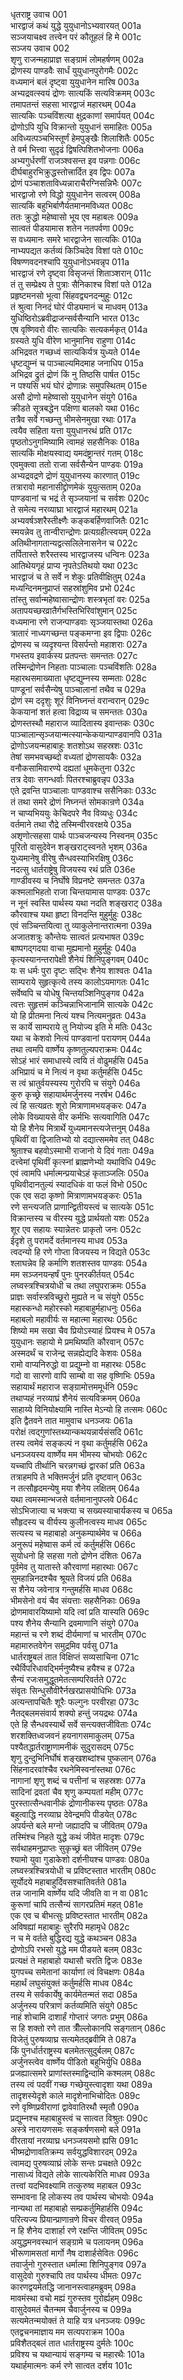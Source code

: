 धृतराष्ट्र उवाच	001  
भारद्वाजं कथं युद्धे युयुधानोऽभ्यवारयत्	001a  
सञ्जयाचक्ष्व तत्त्वेन परं कौतूहलं हि मे	001c  
सञ्जय उवाच	002  
शृणु राजन्महाप्राज्ञ सङ्ग्रामं लोमहर्षणम्	002a  
द्रोणस्य पाण्डवैः सार्धं युयुधानपुरोगमैः	002c  
वध्यमानं बलं दृष्ट्वा युयुधानेन मारिष	003a  
अभ्यद्रवत्स्वयं द्रोणः सात्यकिं सत्यविक्रमम्	003c  
तमापतन्तं सहसा भारद्वाजं महारथम्	004a  
सात्यकिः पञ्चविंशत्या क्षुद्रकाणां समार्पयत्	004c  
द्रोणोऽपि युधि विक्रान्तो युयुधानं समाहितः	005a  
अविध्यत्पञ्चभिस्तूर्णं हेमपुङ्खैः शिलाशितैः	005c  
ते वर्म भित्त्वा सुदृढं द्विषत्पिशितभोजनाः	006a  
अभ्यगुर्धरणीं राजञ्श्वसन्त इव पन्नगाः	006c  
दीर्घबाहुरभिक्रुद्धस्तोत्त्रार्दित इव द्विपः	007a  
द्रोणं पञ्चाशताविध्यन्नाराचैरग्निसन्निभैः	007c  
भारद्वाजो रणे विद्धो युयुधानेन सत्वरम्	008a  
सात्यकिं बहुभिर्बाणैर्यतमानमविध्यत	008c  
ततः क्रुद्धो महेष्वासो भूय एव महाबलः	009a  
सात्वतं पीडयामास शतेन नतपर्वणा	009c  
स वध्यमानः समरे भारद्वाजेन सात्यकिः	010a  
नाभ्यपद्यत कर्तव्यं किञ्चिदेव विशां पते	010c  
विषण्णवदनश्चापि युयुधानोऽभवन्नृप	011a  
भारद्वाजं रणे दृष्ट्वा विसृजन्तं शिताञ्शरान्	011c  
तं तु सम्प्रेक्ष्य ते पुत्राः सैनिकाश्च विशां पते	012a  
प्रहृष्टमनसो भूत्वा सिंहवद्व्यनदन्मुहुः	012c  
तं श्रुत्वा निनदं घोरं पीड्यमानं च माधवम्	013a  
युधिष्ठिरोऽब्रवीद्राजन्सर्वसैन्यानि भारत	013c  
एष वृष्णिवरो वीरः सात्यकिः सत्यकर्मकृत्	014a  
ग्रस्यते युधि वीरेण भानुमानिव राहुणा	014c  
अभिद्रवत गच्छध्वं सात्यकिर्यत्र युध्यते	014e  
धृष्टद्युम्नं च पाञ्चाल्यमिदमाह जनाधिप	015a  
अभिद्रव द्रुतं द्रोणं किं नु तिष्ठसि पार्षत	015c  
न पश्यसि भयं घोरं द्रोणान्नः समुपस्थितम्	015e  
असौ द्रोणो महेष्वासो युयुधानेन संयुगे	016a  
क्रीडते सूत्रबद्धेन पक्षिणा बालको यथा	016c  
तत्रैव सर्वे गच्छन्तु भीमसेनमुखा रथाः	017a  
त्वयैव सहिता यत्ता युयुधानरथं प्रति	017c  
पृष्ठतोऽनुगमिष्यामि त्वामहं सहसैनिकः	018a  
सात्यकिं मोक्षयस्वाद्य यमदंष्ट्रान्तरं गतम्	018c  
एवमुक्त्वा ततो राजा सर्वसैन्येन पाण्डवः	019a  
अभ्यद्रवद्रणे द्रोणं युयुधानस्य कारणात्	019c  
तत्रारावो महानासीद्द्रोणमेकं युयुत्सताम्	020a  
पाण्डवानां च भद्रं ते सृञ्जयानां च सर्वशः	020c  
ते समेत्य नरव्याघ्रा भारद्वाजं महारथम्	021a  
अभ्यवर्षञ्शरैस्तीक्ष्णैः कङ्कबर्हिणवाजितैः	021c  
स्मयन्नेव तु तान्वीरान्द्रोणः प्रत्यग्रहीत्स्वयम्	022a  
अतिथीनागतान्यद्वत्सलिलेनासनेन च	022c  
तर्पितास्ते शरैस्तस्य भारद्वाजस्य धन्विनः	023a  
आतिथेयगृहं प्राप्य नृपतेऽतिथयो यथा	023c  
भारद्वाजं च ते सर्वे न शेकुः प्रतिवीक्षितुम्	024a  
मध्यन्दिनमनुप्राप्तं सहस्रांशुमिव प्रभो	024c  
तांस्तु सर्वान्महेष्वासान्द्रोणः शस्त्रभृतां वरः	025a  
अतापयच्छरव्रातैर्गभस्तिभिरिवांशुमान्	025c  
वध्यमाना रणे राजन्पाण्डवाः सृञ्जयास्तथा	026a  
त्रातारं नाध्यगच्छन्त पङ्कमग्ना इव द्विपाः	026c  
द्रोणस्य च व्यदृश्यन्त विसर्पन्तो महाशराः	027a  
गभस्तय इवार्कस्य प्रतपन्तः समन्ततः	027c  
तस्मिन्द्रोणेन निहताः पाञ्चालाः पञ्चविंशतिः	028a  
महारथसमाख्याता धृष्टद्युम्नस्य सम्मताः	028c  
पाण्डूनां सर्वसैन्येषु पाञ्चालानां तथैव च	029a  
द्रोणं स्म ददृशुः शूरं विनिघ्नन्तं वरान्वरान्	029c  
केकयानां शतं हत्वा विद्राव्य च समन्ततः	030a  
द्रोणस्तस्थौ महाराज व्यादितास्य इवान्तकः	030c  
पाञ्चालान्सृञ्जयान्मत्स्यान्केकयान्पाण्डवानपि	031a  
द्रोणोऽजयन्महाबाहुः शतशोऽथ सहस्रशः	031c  
तेषां समभवच्छब्दो वध्यतां द्रोणसायकैः	032a  
वनौकसामिवारण्ये दह्यतां धूमकेतुना	032c  
तत्र देवाः सगन्धर्वाः पितरश्चाब्रुवन्नृप	033a  
एते द्रवन्ति पाञ्चालाः पाण्डवाश्च ससैनिकाः	033c  
तं तथा समरे द्रोणं निघ्नन्तं सोमकान्रणे	034a  
न चाप्यभिययुः केचिदपरे नैव विव्यधुः	034c  
वर्तमाने तथा रौद्रे तस्मिन्वीरवरक्षये	035a  
अशृणोत्सहसा पार्थः पाञ्चजन्यस्य निस्वनम्	035c  
पूरितो वासुदेवेन शङ्खराट्स्वनते भृशम्	036a  
युध्यमानेषु वीरेषु सैन्धवस्याभिरक्षिषु	036c  
नदत्सु धार्तराष्ट्रेषु विजयस्य रथं प्रति	036e  
गाण्डीवस्य च निर्घोषे विप्रनष्टे समन्ततः	037a  
कश्मलाभिहतो राजा चिन्तयामास पाण्डवः	037c  
न नूनं स्वस्ति पार्थस्य यथा नदति शङ्खराट्	038a  
कौरवाश्च यथा हृष्टा विनदन्ति मुहुर्मुहुः	038c  
एवं सञ्चिन्तयित्वा तु व्याकुलेनान्तरात्मना	039a  
अजातशत्रुः कौन्तेयः सात्वतं प्रत्यभाषत	039c  
बाष्पगद्गदया वाचा मुह्यमानो मुहुर्मुहुः	040a  
कृत्यस्यानन्तरापेक्षी शैनेयं शिनिपुङ्गवम्	040c  
यः स धर्मः पुरा दृष्टः सद्भिः शैनेय शाश्वतः	041a  
साम्पराये सुहृत्कृत्ये तस्य कालोऽयमागतः	041c  
सर्वेष्वपि च योधेषु चिन्तयञ्शिनिपुङ्गव	042a  
त्वत्तः सुहृत्तमं कञ्चिन्नाभिजानामि सात्यके	042c  
यो हि प्रीतमना नित्यं यश्च नित्यमनुव्रतः	043a  
स कार्ये साम्पराये तु नियोज्य इति मे मतिः	043c  
यथा च केशवो नित्यं पाण्डवानां परायणम्	044a  
तथा त्वमपि वार्ष्णेय कृष्णतुल्यपराक्रमः	044c  
सोऽहं भारं समाधास्ये त्वयि तं वोढुमर्हसि	045a  
अभिप्रायं च मे नित्यं न वृथा कर्तुमर्हसि	045c  
स त्वं भ्रातुर्वयस्यस्य गुरोरपि च संयुगे	046a  
कुरु कृच्छ्रे सहायार्थमर्जुनस्य नरर्षभ	046c  
त्वं हि सत्यव्रतः शूरो मित्राणामभयङ्करः	047a  
लोके विख्यायसे वीर कर्मभिः सत्यवागिति	047c  
यो हि शैनेय मित्रार्थे युध्यमानस्त्यजेत्तनुम्	048a  
पृथिवीं वा द्विजातिभ्यो यो दद्यात्सममेव तत्	048c  
श्रुताश्च बहवोऽस्माभी राजानो ये दिवं गताः	049a  
दत्त्वेमां पृथिवीं कृत्स्नां ब्राह्मणेभ्यो यथाविधि	049c  
एवं त्वामपि धर्मात्मन्प्रयाचेऽहं कृताञ्जलिः	050a  
पृथिवीदानतुल्यं स्यादधिकं वा फलं विभो	050c  
एक एव सदा कृष्णो मित्राणामभयङ्करः	051a  
रणे सन्त्यजति प्राणान्द्वितीयस्त्वं च सात्यके	051c  
विक्रान्तस्य च वीरस्य युद्धे प्रार्थयतो यशः	052a  
शूर एव सहायः स्यान्नेतरः प्राकृतो जनः	052c  
ईदृशे तु परामर्दे वर्तमानस्य माधव	053a  
त्वदन्यो हि रणे गोप्ता विजयस्य न विद्यते	053c  
श्लाघन्नेव हि कर्माणि शतशस्तव पाण्डवः	054a  
मम सञ्जनयन्हर्षं पुनः पुनरकीर्तयत्	054c  
लघ्वस्त्रश्चित्रयोधी च तथा लघुपराक्रमः	055a  
प्राज्ञः सर्वास्त्रविच्छूरो मुह्यते न च संयुगे	055c  
महास्कन्धो महोरस्को महाबाहुर्महाधनुः	056a  
महाबलो महावीर्यः स महात्मा महारथः	056c  
शिष्यो मम सखा चैव प्रियोऽस्याहं प्रियश्च मे	057a  
युयुधानः सहायो मे प्रमथिष्यति कौरवान्	057c  
अस्मदर्थं च राजेन्द्र सन्नह्येद्यदि केशवः	058a  
रामो वाप्यनिरुद्धो वा प्रद्युम्नो वा महारथः	058c  
गदो वा सारणो वापि साम्बो वा सह वृष्णिभिः	059a  
सहायार्थं महाराज सङ्ग्रामोत्तममूर्धनि	059c  
तथाप्यहं नरव्याघ्रं शैनेयं सत्यविक्रमम्	060a  
साहाय्ये विनियोक्ष्यामि नास्ति मेऽन्यो हि तत्समः	060c  
इति द्वैतवने तात मामुवाच धनञ्जयः	061a  
परोक्षं त्वद्गुणांस्तथ्यान्कथयन्नार्यसंसदि	061c  
तस्य त्वमेवं सङ्कल्पं न वृथा कर्तुमर्हसि	062a  
धनञ्जयस्य वार्ष्णेय मम भीमस्य चोभयोः	062c  
यच्चापि तीर्थानि चरन्नगच्छं द्वारकां प्रति	063a  
तत्राहमपि ते भक्तिमर्जुनं प्रति दृष्टवान्	063c  
न तत्सौहृदमन्येषु मया शैनेय लक्षितम्	064a  
यथा त्वमस्मान्भजसे वर्तमानानुपप्लवे	064c  
सोऽभिजात्या च भक्त्या च सख्यस्याचार्यकस्य च	065a  
सौहृदस्य च वीर्यस्य कुलीनत्वस्य माधव	065c  
सत्यस्य च महाबाहो अनुकम्पार्थमेव च	066a  
अनुरूपं महेष्वास कर्म त्वं कर्तुमर्हसि	066c  
सुयोधनो हि सहसा गतो द्रोणेन दंशितः	067a  
पूर्वमेव तु यातास्ते कौरवाणां महारथाः	067c  
सुमहान्निनदश्चैव श्रूयते विजयं प्रति	068a  
स शैनेय जवेनात्र गन्तुमर्हसि माधव	068c  
भीमसेनो वयं चैव संयत्ताः सहसैनिकाः	069a  
द्रोणमावारयिष्यामो यदि त्वां प्रति यास्यति	069c  
पश्य शैनेय सैन्यानि द्रवमाणानि संयुगे	070a  
महान्तं च रणे शब्दं दीर्यमाणां च भारतीम्	070c  
महामारुतवेगेन समुद्रमिव पर्वसु	071a  
धार्तराष्ट्रबलं तात विक्षिप्तं सव्यसाचिना	071c  
रथैर्विपरिधावद्भिर्मनुष्यैश्च हयैश्च ह	072a  
सैन्यं रजःसमुद्धूतमेतत्सम्परिवर्तते	072c  
संवृतः सिन्धुसौवीरैर्नखरप्रासयोधिभिः	073a  
अत्यन्तापचितैः शूरैः फल्गुनः परवीरहा	073c  
नैतद्बलमसंवार्य शक्यो हन्तुं जयद्रथः	074a  
एते हि सैन्धवस्यार्थे सर्वे सन्त्यक्तजीविताः	074c  
शरशक्तिध्वजवनं हयनागसमाकुलम्	075a  
पश्यैतद्धार्तराष्ट्राणामनीकं सुदुरासदम्	075c  
शृणु दुन्दुभिनिर्घोषं शङ्खशब्दांश्च पुष्कलान्	076a  
सिंहनादरवांश्चैव रथनेमिस्वनांस्तथा	076c  
नागानां शृणु शब्दं च पत्तीनां च सहस्रशः	077a  
सादिनां द्रवतां चैव शृणु कम्पयतां महीम्	077c  
पुरस्तात्सैन्धवानीकं द्रोणानीकस्य पृष्ठतः	078a  
बहुत्वाद्धि नरव्याघ्र देवेन्द्रमपि पीडयेत्	078c  
अपर्यन्ते बले मग्नो जह्यादपि च जीवितम्	079a  
तस्मिंश्च निहते युद्धे कथं जीवेत मादृशः	079c  
सर्वथाहमनुप्राप्तः सुकृच्छ्रं बत जीवितम्	079e  
श्यामो युवा गुडाकेशो दर्शनीयश्च पाण्डवः	080a  
लघ्वस्त्रश्चित्रयोधी च प्रविष्टस्तात भारतीम्	080c  
सूर्योदये महाबाहुर्दिवसश्चातिवर्तते	081a  
तन्न जानामि वार्ष्णेय यदि जीवति वा न वा	081c  
कुरूणां चापि तत्सैन्यं सागरप्रतिमं महत्	081e  
एक एव च बीभत्सुः प्रविष्टस्तात भारतीम्	082a  
अविषह्यां महाबाहुः सुरैरपि महामृधे	082c  
न च मे वर्तते बुद्धिरद्य युद्धे कथञ्चन	083a  
द्रोणोऽपि रभसो युद्धे मम पीडयते बलम्	083c  
प्रत्यक्षं ते महाबाहो यथासौ चरति द्विजः	083e  
युगपच्च समेतानां कार्याणां त्वं विचक्षणः	084a  
महार्थं लघुसंयुक्तं कर्तुमर्हसि माधव	084c  
तस्य मे सर्वकार्येषु कार्यमेतन्मतं सदा	085a  
अर्जुनस्य परित्राणं कर्तव्यमिति संयुगे	085c  
नाहं शोचामि दाशार्हं गोप्तारं जगतः प्रभुम्	086a  
स हि शक्तो रणे तात त्रीँल्लोकानपि सङ्गतान्	086c  
विजेतुं पुरुषव्याघ्र सत्यमेतद्ब्रवीमि ते	087a  
किं पुनर्धार्तराष्ट्रस्य बलमेतत्सुदुर्बलम्	087c  
अर्जुनस्त्वेव वार्ष्णेय पीडितो बहुभिर्युधि	088a  
प्रजह्यात्समरे प्राणांस्तस्माद्विन्दामि कश्मलम्	088c  
तस्य त्वं पदवीं गच्छ गच्छेयुस्त्वादृशा यथा	089a  
तादृशस्येदृशे काले मादृशेनाभिचोदितः	089c  
रणे वृष्णिप्रवीराणां द्वावेवातिरथौ स्मृतौ	090a  
प्रद्युम्नश्च महाबाहुस्त्वं च सात्वत विश्रुतः	090c  
अस्त्रे नारायणसमः सङ्कर्षणसमो बले	091a  
वीरतायां नरव्याघ्र धनञ्जयसमो ह्यसि	091c  
भीष्मद्रोणावतिक्रम्य सर्वयुद्धविशारदम्	092a  
त्वामद्य पुरुषव्याघ्रं लोके सन्तः प्रचक्षते	092c  
नासाध्यं विद्यते लोके सात्यकेरिति माधव	093a  
तत्त्वां यदभिवक्ष्यामि तत्कुरुष्व महाबल	093c  
सम्भावना हि लोकस्य तव पार्थस्य चोभयोः	094a  
नान्यथा तां महाबाहो सम्प्रकर्तुमिहार्हसि	094c  
परित्यज्य प्रियान्प्राणान्रणे विचर वीरवत्	095a  
न हि शैनेय दाशार्हा रणे रक्षन्ति जीवितम्	095c  
अयुद्धमनवस्थानं सङ्ग्रामे च पलायनम्	096a  
भीरूणामसतां मार्गो नैष दाशार्हसेवितः	096c  
तवार्जुनो गुरुस्तात धर्मात्मा शिनिपुङ्गव	097a  
वासुदेवो गुरुश्चापि तव पार्थस्य धीमतः	097c  
कारणद्वयमेतद्धि जानानस्त्वाहमब्रुवम्	098a  
मावमंस्था वचो मह्यं गुरुस्तव गुरोर्ह्यहम्	098c  
वासुदेवमतं चैतन्मम चैवार्जुनस्य च	099a  
सत्यमेतन्मयोक्तं ते याहि यत्र धनञ्जयः	099c  
एतद्वचनमाज्ञाय मम सत्यपराक्रम	100a  
प्रविशैतद्बलं तात धार्तराष्ट्रस्य दुर्मतेः	100c  
प्रविश्य च यथान्यायं सङ्गम्य च महारथैः	101a  
यथार्हमात्मनः कर्म रणे सात्वत दर्शय	101c  
